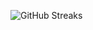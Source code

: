 ![GitHub Streaks](https://github-streaks-mqc9.onrender.com/streak/happilli/image?theme=midnight&cache_bust=1743138596&lang=ja)
